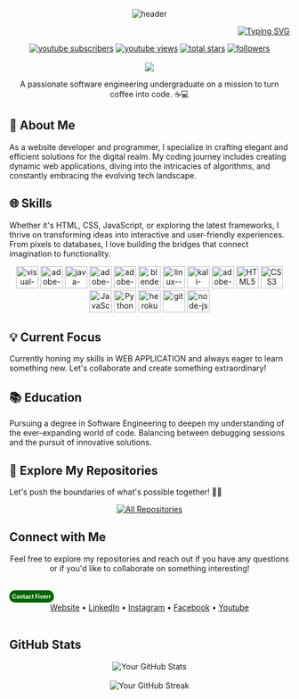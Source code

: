 <div align="center">
    
![header](https://capsule-render.vercel.app/api?type=waving&color=random&text=Hi,%20I'm%20Ravi%20Official&desc=Welcome%20To%20My%20Profile&animation=twinkling&fontSize=40&fontAlign=50&fontAlignY=20&descSize=20&descAlign=50&height=180&descAlignY=45) 
</div>

<div align="right">
<a href="https://git.io/typing-svg"><img src="https://readme-typing-svg.demolab.com?font=Despairs&weight=700&size=25&pause=1000&color=F70000&background=FF25B900&vCenter=true&width=750&height=79&lines=HEY+Buddy! Welcome+to+my+Profile.MR+RAVI+OFFICIAL;I+am+Software+Engineer++%26+WebApp+Developer+...;I+am+YouTuber+%26+Freelancer+on+Fiverr+..." alt="Typing SVG" /></a>
</div>

<p align="center">
  <a href="http://www.youtube.com/@IamMrRaviOfficial?sub_confirmation=1">
    <img alt="youtube subscribers" title="Subscribe to my YouTube channel" src="https://custom-icon-badges.herokuapp.com/youtube/channel/subscribers/UCLVjtg-TdEH9ekoFT8KbkJQ?color=%23E05D44&label=SUBSCRIBE&logo=video&logoColor=white&style=for-the-badge&labelColor=CE4630"/></a> 
  <a href="http://www.youtube.com/@IamMrRaviOfficial">
    <img alt="youtube views" title="YouTube views" src="https://custom-icon-badges.herokuapp.com/youtube/channel/views/UCLVjtg-TdEH9ekoFT8KbkJQ?color=%23E1AD0E&logo=video&logoColor=white&style=for-the-badge&labelColor=C79600"/></a> 
  <a href="https://github.com/ravindu-sathsara?tab=repositories&sort=stargazers">
    <img alt="total stars" title="Total stars on GitHub" src="https://custom-icon-badges.herokuapp.com/badge/dynamic/json?logo=star&color=55960c&labelColor=488207&label=Stars&style=for-the-badge&query=%24.stars&url=https://api.github-star-counter.workers.dev/user/ravindu-sathsara"/></a>
  <a href="https://github.com/ravindu-sathsara?tab=followers">
    <img alt="followers" title="Follow me on Github" src="https://custom-icon-badges.herokuapp.com/github/followers/ravindu-sathsara?color=236ad3&labelColor=1155ba&style=for-the-badge&logo=person-add&label=Follow&logoColor=white"/></a>
    </br></br>
  <a href="https://github.com/ravindu-sathsara">
    <img src="https://komarev.com/ghpvc/?username=ravindu-sathsara&label=Profile%20views&color=brightgreen&label=Profile+Views&style=plastic">
    </br>
    </a>

   <div align="center">A passionate software engineering undergraduate on a mission to turn coffee into code. ☕💻</div>


## 🚀 About Me
As a website developer and programmer, I specialize in crafting elegant and efficient solutions for the digital realm. My coding journey includes creating dynamic web applications, diving into the intricacies of algorithms, and constantly embracing the evolving tech landscape.

## 🌐 Skills
Whether it's HTML, CSS, JavaScript, or exploring the latest frameworks, I thrive on transforming ideas into interactive and user-friendly experiences. From pixels to databases, I love building the bridges that connect imagination to functionality.
<p align="center">
  <img src="https://img.icons8.com/color/48/000000/visual-studio-code-2019.png" alt="visual-studio-code-2019" title="visual-studio-code-2019" width="40" height="40"/>
  <img src="https://img.icons8.com/color/48/000000/adobe-after-effects.png" alt="adobe-after-effects" title="adobe-after-effects" width="40" height="40"/>
  <img src="https://img.icons8.com/color/48/000000/java-coffee-cup-logo--v1.png" alt="java-coffee-cup-logo--v1" title="java-coffee-cup-logo--v1" width="40" height="40"/>
  <img src="https://img.icons8.com/color/48/000000/adobe-illustrator--v1.png" alt="adobe-illustrator--v1" title="adobe-illustrator--v1" width="40" height="40"/>
  <img src="https://img.icons8.com/fluency/48/000000/adobe-premiere-pro.png" alt="adobe-premiere-pro" title="adobe-premiere-pro" width="40" height="40"/>
  <img src="https://img.icons8.com/color/48/000000/blender-3d.png" alt="blender-3d" title="blender-3d" width="40" height="40"/>
  <img src="https://img.icons8.com/color/48/000000/linux--v1.png" alt="linux--v1" title="linux--v1" width="40" height="40"/>
  <img src="https://img.icons8.com/color/48/000000/kali-linux.png" alt="kali-linux" title="kali-linux" width="40" height="40"/>
  <img src="https://img.icons8.com/color/48/000000/adobe-photoshop.png" alt="adobe-photoshop" title="adobe-photoshop" width="40" height="40"/>
  <img src="https://img.icons8.com/color/48/000000/html-5.png" alt="HTML5" title="HTML5" width="40" height="40"/>
  <img src="https://img.icons8.com/color/48/000000/css3.png" alt="CSS3" title="CSS3" width="40" height="40"/>
  <img src="https://img.icons8.com/color/48/000000/javascript.png" alt="JavaScript" title="JavaScript" width="40" height="40"/>
  <img src="https://img.icons8.com/color/48/000000/python.png" alt="Python" title="Python" width="40" height="40"/>
  <img src="https://img.icons8.com/color/48/000000/heroku.png" alt="heroku" title="heroku" width="40" height="40"/>
  <img src="https://img.icons8.com/color/48/000000/git.png" alt="git" title="git" width="40" height="40"/>
  <img src="https://img.icons8.com/fluency/48/000000/node-js.png" alt="node-js" title="node-js" width="40" height="40"/>
  

</p>


## 💡 Current Focus
Currently honing my skills in WEB APPLICATION and always eager to learn something new. Let's collaborate and create something extraordinary!

## 📚 Education
Pursuing a degree in Software Engineering to deepen my understanding of the ever-expanding world of code. Balancing between debugging sessions and the pursuit of innovative solutions.

## 🔗 Explore My Repositories
Let's push the boundaries of what's possible together! 🌈✨

<p align="center">
  <a href="https://github.com/ravindu-sathsara?tab=repositories&sort=stargazers"><img alt="All Repositories" title="All Repositories" src="https://custom-icon-badges.herokuapp.com/badge/-All%20Repos-2962FF?style=for-the-badge&logoColor=white&logo=repo"/></a>
</p>

## Connect with Me


<div align="center">
  Feel free to explore my repositories and reach out if you have any questions or if you'd like to collaborate on something interesting!
</div>
  
</p>
</br>
<a href="https://www.fiverr.com/ir_developer01" style="display: inline-block; background-color: #006400; padding: 5px; border-radius: 10px; text-align: center; color: #fff; text-decoration: none; font-size: 10px; font-weight: bold;">
    Contact Fiverr
   </a>
<div align="center">
  <a href=" ">Website</a> •
  <a href=" ">LinkedIn</a> •
  <a href="https://www.instagram.com/iammrraviofficial/">Instagram</a> •
  <a href="https://www.facebook.com/IamMrRaviOfficial">Facebook</a> •
  <a href="https://www.youtube.com/channel/UCLVjtg-TdEH9ekoFT8KbkJQ">Youtube</a>
</div>

<br>

## GitHub Stats

<div align="center">
  <img src="https://github-readme-stats.vercel.app/api?username=ravindu-sathsara&count_private=true&show_icons=true&theme=radical" alt="Your GitHub Stats">
</div>
<br>
<div align="center">
  <img src="https://github-readme-streak-stats.herokuapp.com/?user=ravindu-sathsara&theme=radical" alt="Your GitHub Streak">
</div>

 
